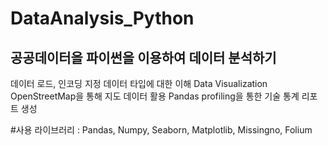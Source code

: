 # DataAnalysis_Python

## 공공데이터을 파이썬을 이용하여 데이터 분석하기


데이터 로드, 인코딩 지정
데이터 타입에 대한 이해
Data Visualization
OpenStreetMap을 통해 지도 데이터 활용
Pandas profiling을 통한 기술 통계 리포트 생성

#사용 라이브러리 : Pandas, Numpy, Seaborn, Matplotlib, Missingno, Folium
